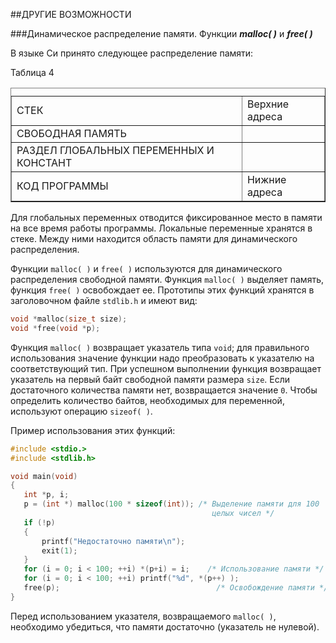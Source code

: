 ##ДРУГИЕ ВОЗМОЖНОСТИ

###Динамическое распределение памяти. Функции ***malloc( )*** и ***free( )***

В языке Си принято следующее распределение памяти:

Таблица 4                                            

<center>
<table border="1" cellspacing="1" cellpadding="3"><caption></caption>
<tbody>
<tr>
<td>СТЕК</td><td>Верхние адреса</td>
</tr>
<tr>
<td>СВОБОДНАЯ ПАМЯТЬ</td><td></td>
</tr>
<tr>
<td>РАЗДЕЛ ГЛОБАЛЬНЫХ
ПЕРЕМЕННЫХ И КОНСТАНТ</td><td></td>
</tr>
<tr>
<td>КОД ПРОГРАММЫ</td><td>Нижние адреса</td>
</tr>
</tbody>
</table>
</center>

Для глобальных переменных отводится фиксированное место в памяти на все время работы программы. Локальные переменные хранятся в стеке. Между ними находится область памяти для динамического распределения.

Функции `malloc( )` и `free( )` используются для динамического распределения свободной памяти. Функция `malloc( )` выделяет память, функция `free( )` освобождает ее. Прототипы этих функций хранятся в заголовочном файле `stdlib.h` и имеют вид:

```c
void *malloc(size_t size);
void *free(void *p);
```

Функция `malloc( )` возвращает указатель типа `void`; для правильного использования значение функции надо преобразовать к указателю на соответствующий тип. При успешном выполнении функция возвращает указатель на первый байт свободной памяти размера `size`. Если достаточного количества памяти нет, возвращается значение `0`\. Чтобы определить количество байтов, необходимых для переменной, используют операцию `sizeof( )`.

Пример использования этих функций:

```c
#include <stdio.>
#include <stdlib.h>

void main(void)
{
   int *p, i;
   p = (int *) malloc(100 * sizeof(int)); /* Выделение памяти для 100
                                             целых чисел */
   if (!p)
   {
       printf("Недостаточно памяти\n");
       exit(1);
   }
   for (i = 0; i < 100; ++i) *(p+i) = i;    /* Использование памяти */
   for (i = 0; i < 100; ++i) printf("%d", *(p++) );
   free(p);                                   /* Освобождение памяти */
}
```

Перед использованием указателя, возвращаемого `malloc( )`, необходимо убедиться, что памяти достаточно (указатель не нулевой).